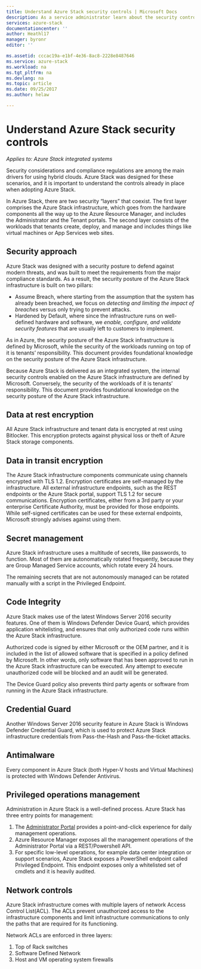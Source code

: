 ```yaml
---
title: Understand Azure Stack security controls | Microsoft Docs
description: As a service administrator learn about the security controls applied to Azure Stack
services: azure-stack
documentationcenter: ''
author: Heathl17
manager: byronr
editor: ''

ms.assetid: cccac19a-e1bf-4e36-8ac8-2228e8487646
ms.service: azure-stack
ms.workload: na
ms.tgt_pltfrm: na
ms.devlang: na
ms.topic: article
ms.date: 09/25/2017
ms.author: helaw

---
```

# Understand Azure Stack security controls

*Applies to: Azure Stack integrated systems*

Security considerations and compliance regulations are among the main drivers for using hybrid clouds. Azure Stack was designed for these scenarios, and it is important to understand the controls already in place when adopting Azure Stack.

In Azure Stack, there are two security “layers” that coexist. The first layer comprises the Azure Stack infrastructure, which goes from the hardware components all the way up to the Azure Resource Manager, and includes the Administrator and the Tenant portals. The second layer consists of the workloads that tenants create, deploy, and manage and includes things like virtual machines or App Services web sites.  


## Security approach
Azure Stack was designed with a security posture to defend against modern threats, and was built to meet the requirements from the major compliance standards. As a result, the security posture of the Azure Stack infrastructure is built on two pillars:

 - Assume Breach, where starting from the assumption that the system has already been breached, we focus on *detecting and limiting the impact of breaches* versus only trying to prevent attacks. 
 - Hardened by Default, where since the infrastructure runs on well-defined hardware and software, we *enable, configure, and validate security features* that are usually left to customers to implement.

As in Azure, the security posture of the Azure Stack infrastructure is defined by Microsoft, while the security of the workloads running on top of it is tenants’ responsibility. This document provides foundational knowledge on the security posture of the Azure Stack infrastructure.

Because Azure Stack is delivered as an integrated system, the internal security controls enabled on the Azure Stack infrastructure are defined by Microsoft.  Conversely, the security of the workloads of it is tenants’ responsibility. This document provides foundational knowledge on the security posture of the Azure Stack infrastructure.

## Data at rest encryption
All Azure Stack infrastructure and tenant data is encrypted at rest using Bitlocker. This encryption protects against physical loss or theft of Azure Stack storage components. 

## Data in transit encryption
The Azure Stack infrastructure components communicate using channels encrypted with TLS 1.2. Encryption certificates are self-managed by the infrastructure. 
All external infrastructure endpoints, such as the REST endpoints or the Azure Stack portal, support TLS 1.2 for secure communications. Encryption certificates, either from a 3rd party or your enterprise Certificate Authority, must be provided for those endpoints. 
While self-signed certificates can be used for these external endpoints, Microsoft strongly advises against using them. 

## Secret management
Azure Stack infrastructure uses a multitude of secrets, like passwords, to function. Most of them are autonomatically rotated frequently, because they are Group Managed Service accounts, which rotate every 24 hours.

The remaining secrets that are not autonomously managed can be rotated manually with a script in the Privileged Endpoint.

## Code Integrity
Azure Stack makes use of the latest Windows Server 2016 security features. One of them is Windows Defender Device Guard, which provides application whitelisting, and ensures that only authorized code runs within the Azure Stack infrastructure. 

Authorized code is signed by either Microsoft or the OEM partner, and it is included in the list of allowed software that is specified in a policy defined by Microsoft. In other words, only software that has been approved to run in the Azure Stack infrastructure can be executed. Any attempt to execute unauthorized code will be blocked and an audit will be generated.

The Device Guard policy also prevents third party agents or software from running in the Azure Stack infrastructure.

## Credential Guard
Another Windows Server 2016 security feature in Azure Stack is Windows Defender Credential Guard, which is used to protect Azure Stack infrastructure credentials from Pass-the-Hash and Pass-the-ticket attacks.

## Antimalware
Every component in Azure Stack (both Hyper-V hosts and Virtual Machines) is protected with Windows Defender Antivirus.

## Privileged operations management
Administration in Azure Stack is a well-defined process. Azure Stack has three entry points for management: 
1. The [Administrator Portal](azure-stack-manage-portals.md) provides a point-and-click experience for daily management operations.
2. Azure Resource Manager exposes all the management operations of the Administrator Portal via a REST/Powershell API. 
3. For specific low-level operations, for example data center integration or support scenarios, Azure Stack exposes a PowerShell endpoint called Privileged Endpoint. This endpoint exposes only a whitelisted set of cmdlets and it is heavily audited.

## Network controls
Azure Stack infrastructure comes with multiple layers of network Access Control List(ACL).  The ACLs     prevent unauthorized access to the infrastructure components and limit infrastructure communications to only the paths that are required for its functioning. 

Network ACLs are enforced in three layers:
1.  Top of Rack switches
2.  Software Defined Network
3.  Host and VM operating system firewalls 


